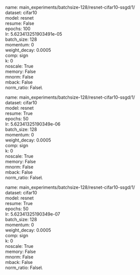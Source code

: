 name: main_experiments/batchsize-128/resnet-cifar10-ssgd/1/\
dataset: cifar10\
model: resnet\
resume: False\
epochs: 100\
lr: 5.623413251903491e-05\
batch_size: 128\
momentum: 0\
weight_decay: 0.0005\
comp: sign\
k: 0\
noscale: True\
memory: False\
mnorm: False\
mback: False\
norm_ratio: False\

name: main_experiments/batchsize-128/resnet-cifar10-ssgd/1/\
dataset: cifar10\
model: resnet\
resume: True\
epochs: 50\
lr: 5.62341325190349e-06\
batch_size: 128\
momentum: 0\
weight_decay: 0.0005\
comp: sign\
k: 0\
noscale: True\
memory: False\
mnorm: False\
mback: False\
norm_ratio: False\

name: main_experiments/batchsize-128/resnet-cifar10-ssgd/1/\
dataset: cifar10\
model: resnet\
resume: True\
epochs: 50\
lr: 5.62341325190349e-07\
batch_size: 128\
momentum: 0\
weight_decay: 0.0005\
comp: sign\
k: 0\
noscale: True\
memory: False\
mnorm: False\
mback: False\
norm_ratio: False\
